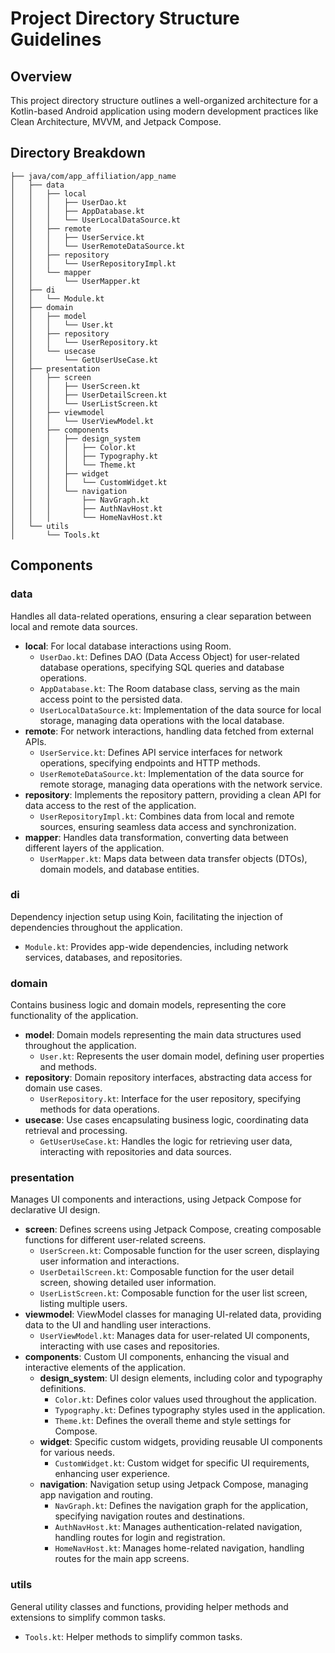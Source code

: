 # Project Directory Structure Guidelines

## Overview

This project directory structure outlines a well-organized architecture for a Kotlin-based Android application using modern development practices like Clean Architecture, MVVM, and Jetpack Compose.

## Directory Breakdown

```
├── java/com/app_affiliation/app_name
│   ├── data
│   │   ├── local
│   │   │   ├── UserDao.kt
│   │   │   ├── AppDatabase.kt
│   │   │   └── UserLocalDataSource.kt
│   │   ├── remote
│   │   │   ├── UserService.kt
│   │   │   └── UserRemoteDataSource.kt
│   │   ├── repository
│   │   │   └── UserRepositoryImpl.kt
│   │   └── mapper
│   │       └── UserMapper.kt
│   ├── di
│   │   └── Module.kt
│   ├── domain
│   │   ├── model
│   │   │   └── User.kt
│   │   ├── repository
│   │   │   └── UserRepository.kt
│   │   └── usecase
│   │       └── GetUserUseCase.kt
│   ├── presentation
│   │   ├── screen
│   │   │   ├── UserScreen.kt
│   │   │   ├── UserDetailScreen.kt
│   │   │   └── UserListScreen.kt
│   │   ├── viewmodel
│   │   │   └── UserViewModel.kt
│   │   ├── components
│   │   │   ├── design_system
│   │   │   │   ├── Color.kt
│   │   │   │   ├── Typography.kt
│   │   │   │   └── Theme.kt
│   │   │   ├── widget
│   │   │   │   └── CustomWidget.kt
│   │   │   └── navigation
│   │   │       ├── NavGraph.kt
│   │   │       ├── AuthNavHost.kt
│   │   │       └── HomeNavHost.kt
│   └── utils
│       └── Tools.kt
```

## Components

### data

Handles all data-related operations, ensuring a clear separation between local and remote data sources.

- **local**: For local database interactions using Room.
  - `UserDao.kt`: Defines DAO (Data Access Object) for user-related database operations, specifying SQL queries and database operations.
  - `AppDatabase.kt`: The Room database class, serving as the main access point to the persisted data.
  - `UserLocalDataSource.kt`: Implementation of the data source for local storage, managing data operations with the local database.
- **remote**: For network interactions, handling data fetched from external APIs.
  - `UserService.kt`: Defines API service interfaces for network operations, specifying endpoints and HTTP methods.
  - `UserRemoteDataSource.kt`: Implementation of the data source for remote storage, managing data operations with the network service.
- **repository**: Implements the repository pattern, providing a clean API for data access to the rest of the application.
  - `UserRepositoryImpl.kt`: Combines data from local and remote sources, ensuring seamless data access and synchronization.
- **mapper**: Handles data transformation, converting data between different layers of the application.
  - `UserMapper.kt`: Maps data between data transfer objects (DTOs), domain models, and database entities.

### di

Dependency injection setup using Koin, facilitating the injection of dependencies throughout the application.

- `Module.kt`: Provides app-wide dependencies, including network services, databases, and repositories.

### domain

Contains business logic and domain models, representing the core functionality of the application.

- **model**: Domain models representing the main data structures used throughout the application.
  - `User.kt`: Represents the user domain model, defining user properties and methods.
- **repository**: Domain repository interfaces, abstracting data access for domain use cases.
  - `UserRepository.kt`: Interface for the user repository, specifying methods for data operations.
- **usecase**: Use cases encapsulating business logic, coordinating data retrieval and processing.
  - `GetUserUseCase.kt`: Handles the logic for retrieving user data, interacting with repositories and data sources.

### presentation

Manages UI components and interactions, using Jetpack Compose for declarative UI design.

- **screen**: Defines screens using Jetpack Compose, creating composable functions for different user-related screens.
  - `UserScreen.kt`: Composable function for the user screen, displaying user information and interactions.
  - `UserDetailScreen.kt`: Composable function for the user detail screen, showing detailed user information.
  - `UserListScreen.kt`: Composable function for the user list screen, listing multiple users.
- **viewmodel**: ViewModel classes for managing UI-related data, providing data to the UI and handling user interactions.
  - `UserViewModel.kt`: Manages data for user-related UI components, interacting with use cases and repositories.
- **components**: Custom UI components, enhancing the visual and interactive elements of the application.
  - **design_system**: UI design elements, including color and typography definitions.
    - `Color.kt`: Defines color values used throughout the application.
    - `Typography.kt`: Defines typography styles used in the application.
    - `Theme.kt`: Defines the overall theme and style settings for Compose.
  - **widget**: Specific custom widgets, providing reusable UI components for various needs.
    - `CustomWidget.kt`: Custom widget for specific UI requirements, enhancing user experience.
  - **navigation**: Navigation setup using Jetpack Compose, managing app navigation and routing.
    - `NavGraph.kt`: Defines the navigation graph for the application, specifying navigation routes and destinations.
    - `AuthNavHost.kt`: Manages authentication-related navigation, handling routes for login and registration.
    - `HomeNavHost.kt`: Manages home-related navigation, handling routes for the main app screens.

### utils

General utility classes and functions, providing helper methods and extensions to simplify common tasks.

- `Tools.kt`: Helper methods to simplify common tasks.
